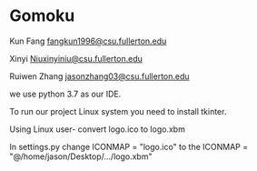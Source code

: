 # Gomoku
Kun Fang fangkun1996@csu.fullerton.edu

Xinyi Niuxinyiniu@csu.fullerton.edu

Ruiwen Zhang jasonzhang03@csu.fullerton.edu

we use python 3.7 as our IDE.

To run our project Linux system you need to install tkinter.

Using Linux user- convert logo.ico to logo.xbm

In settings.py change  ICONMAP = "logo.ico" to the  ICONMAP = "@/home/jason/Desktop/.../logo.xbm"
